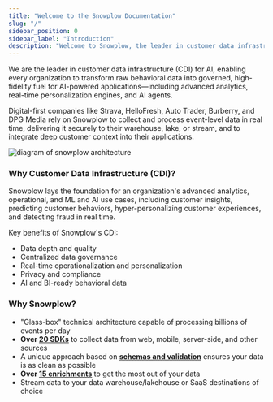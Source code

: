 ```yaml
---
title: "Welcome to the Snowplow Documentation"
slug: "/"
sidebar_position: 0
sidebar_label: "Introduction"
description: "Welcome to Snowplow, the leader in customer data infrastructure (CDI) for AI"
---
```


<head>
  <meta name='zd-site-verification' content='fly2zzu1qcv51s1ma9jds' />
</head>

We are the leader in customer data infrastructure (CDI) for AI, enabling every organization to transform raw behavioral data into governed, high-fidelity fuel for AI-powered applications—including advanced analytics, real-time personalization engines, and AI agents.

Digital-first companies like Strava, HelloFresh, Auto Trader, Burberry, and DPG Media rely on Snowplow to collect and process event-level data in real time, delivering it securely to their warehouse, lake, or stream, and to integrate deep customer context into their applications.


![diagram of snowplow architecture](@site/static/img/snowplow-cdi.png)

### Why Customer Data Infrastructure (CDI)?​​

Snowplow lays the foundation for an organization's advanced analytics, operational, and ML and AI use cases, including customer insights, predicting customer behaviors, hyper-personalizing customer experiences, and detecting fraud in real time.

Key benefits of Snowplow's CDI:
* Data depth and quality
* Centralized data governance
* Real-time operationalization and personalization
* Privacy and compliance
* AI and BI-ready behavioral data


### Why Snowplow?

* "Glass-box" technical architecture capable of processing billions of events per day
* **Over [20 SDKs](/docs/sources/trackers/index.md)** to collect data from web, mobile, server-side, and other sources
* A unique approach based on **[schemas and validation](/docs/fundamentals/schemas/index.md)** ensures your data is as clean as possible
* **Over [15 enrichments](/docs/pipeline/enrichments/available-enrichments/index.md)** to get the most out of your data
* Stream data to your data warehouse/lakehouse or SaaS destinations of choice
